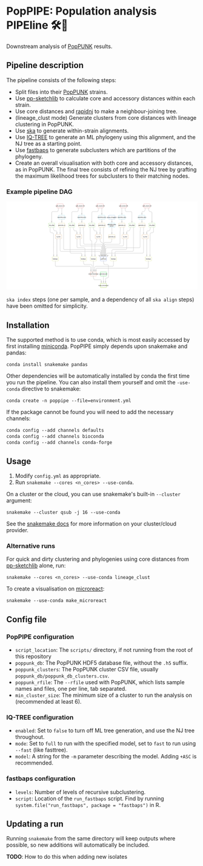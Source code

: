 # PopPIPE: Population analysis PIPEline 🛠🧬

Downstream analysis of [PopPUNK](https://www.poppunk.net/) results.

## Pipeline description

The pipeline consists of the following steps:
- Split files into their [PopPUNK](https://www.poppunk.net/) strains.
- Use [pp-sketchlib](https://github.com/johnlees/pp-sketchlib) to calculate core and accessory distances within each strain.
- Use core distances and [rapidnj](https://birc.au.dk/software/rapidnj/) to make a neighbour-joining tree.
- (lineage_clust mode) Generate clusters from core distances with lineage clustering in PopPUNK.
- Use [ska](https://github.com/simonrharris/SKA) to generate within-strain alignments.
- Use [IQ-TREE](http://www.iqtree.org/) to generate an ML phylogeny using this alignment, and the NJ tree as a starting point.
- Use [fastbaps](https://github.com/gtonkinhill/fastbaps) to generate subclusters which are partitions of the phylogeny.
- Create an overall visualisation with both core and accessory distances, as in PopPUNK. The final tree consists of refining the NJ tree by grafting the maximum likelihood trees for subclusters to their matching nodes.

### Example pipeline DAG

![pipeline dag](snakemake_dag.png)

`ska index` steps (one per sample, and a dependency of all `ska align` steps) have been omitted for simplicity.

## Installation

The supported method is to use conda, which is most easily accessed by first
installing [miniconda](https://conda.io/miniconda.html). PopPIPE simply depends
upon snakemake and pandas:
```
conda install snakemake pandas
```

Other dependencies will be automatically installed by conda the first time
you run the pipeline. You can also install them yourself and omit the `-use-conda`
directive to snakemake:
```
conda create -n poppipe --file=environment.yml
```

If the package cannot be found you will need to add the necessary channels:
```
conda config --add channels defaults
conda config --add channels bioconda
conda config --add channels conda-forge
```

## Usage

1. Modify `config.yml` as appropriate.
2. Run `snakemake --cores <n_cores> --use-conda`.

On a cluster or the cloud, you can use snakemake's built-in `--cluster` argument:
```
snakemake --cluster qsub -j 16 --use-conda
```
See the [snakemake docs](https://snakemake.readthedocs.io/en/stable/executing/cluster-cloud.html) 
for more information on your cluster/cloud provider.

### Alternative runs

For quick and dirty clustering and phylogenies using core distances from
[pp-sketchlib](https://github.com/johnlees/pp-sketchlib) alone, run:
```
snakemake --cores <n_cores> --use-conda lineage_clust
```

To create a visualisation on [microreact](https://microreact.org/):
```
snakemake --use-conda make_microreact
```

## Config file

### PopPIPE configuration

* `script_location`: The `scripts/` directory, if not running from the root of this repository
* `poppunk_db`: The PopPUNK HDF5 database file, without the `.h5` suffix.
* `poppunk_clusters`: The PopPUNK cluster CSV file, usually `poppunk_db/poppunk_db_clusters.csv`.
* `poppunk_rfile`: The `--rfile` used with PopPUNK, which lists sample names and files, one per line, tab separated.
* `min_cluster_size`: The minimum size of a cluster to run the analysis on (recommended at least 6).

### IQ-TREE configuration

* `enabled`: Set to `false` to turn off ML tree generation, and use the NJ tree throughout.
* `mode`: Set to `full` to run with the specified model, set to `fast` to run using `--fast` (like fasttree).
* `model`: A string for the `-m` parameter describing the model. Adding `+ASC` is recommended.

### fastbaps configuration

* `levels`: Number of levels of recursive subclustering.
* `script`: Location of the `run_fastbaps` script. Find by running `system.file("run_fastbaps", package = "fastbaps")` in R.


## Updating a run
Running `snakemake` from the same directory will keep outputs where possible,
so new additions will automatically be included.

**TODO**: How to do this when adding new isolates 
